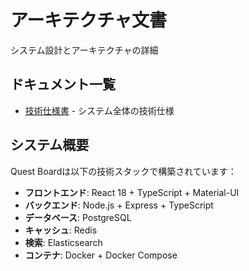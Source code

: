 # アーキテクチャ文書

システム設計とアーキテクチャの詳細

## ドキュメント一覧

- [技術仕様書](technical-specification.md) - システム全体の技術仕様

## システム概要

Quest Boardは以下の技術スタックで構築されています：

- **フロントエンド**: React 18 + TypeScript + Material-UI
- **バックエンド**: Node.js + Express + TypeScript
- **データベース**: PostgreSQL
- **キャッシュ**: Redis
- **検索**: Elasticsearch
- **コンテナ**: Docker + Docker Compose